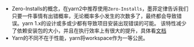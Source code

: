 - Zero-Installs的概念，在yarn2中推荐使用`Zero-Installs`，墨菲定律告诉我们只要一件事情有出错概率，无论概率多小发生的次数多了，最终都会导致错误。yarn 1.x的设计或多或少都有导致项目安装出现错误的可能。
该特性减少了依赖安装包的大小，并且在执行效率上有很大的提升，具体看[文档](https://yarnpkg.com/features/zero-installs#is-it-different-from-just-checking-in-the-node_modules-folder)
- Yarn的不同不在于性能，yarn将workspace作为一等公民。
